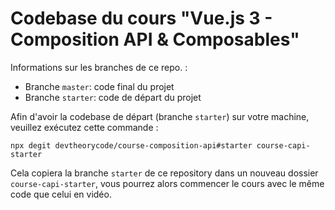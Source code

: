 # Codebase du cours "Vue.js 3 - Composition API & Composables"

Informations sur les branches de ce repo. :
- Branche `master`: code final du projet
- Branche `starter`: code de départ du projet

Afin d'avoir la codebase de départ (branche `starter`) sur votre machine, veuillez exécutez cette commande :
```
npx degit devtheorycode/course-composition-api#starter course-capi-starter
```

Cela copiera la branche `starter` de ce repository dans un nouveau dossier `course-capi-starter`, vous pourrez alors commencer le cours avec le même code que celui en vidéo.